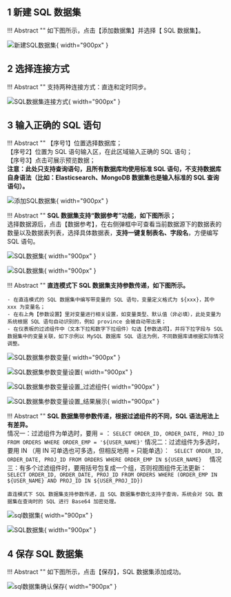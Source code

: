 ## 1 新建 SQL 数据集!!! Abstract ""    如下图所示，点击【添加数据集】并选择【 SQL 数据集】。![新建SQL数据集](../../img/dataset_configuration/新建SQL数据集.png){ width="900px" }## 2 选择连接方式!!! Abstract ""    支持两种连接方式：直连和定时同步。![SQL数据集连接方式](../../img/dataset_configuration/SQL数据集连接方式.png){ width="900px" }## 3 输入正确的 SQL 语句!!! Abstract ""    【序号1】位置选择数据库；      【序号2】位置为 SQL 语句输入区，在此区域输入正确的 SQL 语句；      【序号3】点击可展示预览数据；      **注意：此处只支持查询语句，且所有数据库均使用标准 SQL 语句，不支持数据库自身语法（比如：Elasticsearch、MongoDB 数据集也是输入标准的 SQL 查询语句）。**![添加SQL数据集](../../img/dataset_configuration/添加SQL数据集.png){ width="900px" }!!! Abstract ""    **SQL 数据集支持“数据参考”功能，如下图所示；**      选择数据源后，点击【数据参考】，在右侧弹框中可查看当前数据源下的数据表的数量以及数据表列表，选择具体数据表，**支持一键复制表名、字段名**，方便编写 SQL 语句。![SQL数据集](../../img/dataset_configuration/SQL数据集_数据参考.png){ width="900px" }![SQL数据集](../../img/dataset_configuration/SQL数据集_数据参考1.png){ width="900px" }!!! Abstract ""    **直连模式下 SQL 数据集支持参数传递，如下图所示。**    - 在直连模式的 SQL 数据集中编写带变量的 SQL 语句，变量定义格式为 ${xxx}，其中 xxx 为变量名；      - 在右上角【参数设置】里对变量进行相关设置，如变量类型、默认值（非必填），此处变量为系统根据 SQL 语句自动识别的，例如 province 会被自动带出来；      - 在仪表板的过滤组件中（文本下拉和数字下拉组件）勾选【参数选项】，并将下拉字段与 SQL 数据集中的变量关联，如下示例以 MySQL 数据库 SQL 语法为例，不同数据库请根据实际情况调整。![SQL数据集参数变量](../../img/dataset_configuration/SQL数据集参数变量.png){ width="900px" }![SQL数据集参数变量设置](../../img/dataset_configuration/SQL数据集参数变量设置.png){ width="900px" }![SQL数据集参数变量设置_过滤组件](../../img/dataset_configuration/SQL数据集参数变量设置_过滤组件.png){ width="900px" }![SQL数据集参数变量设置_结果展示](../../img/dataset_configuration/SQL数据集参数变量设置_结果展示.png){ width="900px" }!!! Abstract ""    **SQL 数据集带参数传递，根据过滤组件的不同，SQL 语法用法上有差异。**      情况一：过滤组件为单选时，要用 = ：    ```    SELECT ORDER_ID, ORDER_DATE, PROJ_ID FROM ORDERS WHERE ORDER_EMP = '${USER_NAME}'    ```    情况二：过滤组件为多选时，要用 IN （用 IN 可单选也可多选，但相反地用 = 只能单选）：    ```     SELECT ORDER_ID, ORDER_DATE, PROJ_ID FROM ORDERS WHERE ORDER_EMP IN ${USER_NAME}      ```    情况三：有多个过滤组件时，要用括号包复成一个组，否则视图组件无法更新：    ```    SELECT ORDER_ID, ORDER_DATE, PROJ_ID FROM ORDERS WHERE (ORDER_EMP IN ${USER_NAME} AND PROJ_ID IN ${USER_PROJ_ID})    ```    直连模式下 SQL 数据集支持参数传递，且 SQL 数据集参数化支持子查询，系统会对 SQL 数据集在查询时的 SQL 进行 Base64 加密处理。![sql数据集](../../img/dataset_configuration/SQL数据集_子查询.png){ width="900px" }![SQL数据集](../../img/dataset_configuration/SQL数据集_Base64加密.png){ width="900px" }## 4 保存 SQL 数据集!!! Abstract ""    如下图所示，点击【保存】，SQL 数据集添加成功。![sql数据集确认保存](../../img/dataset_configuration/sql数据集确认保存.png){ width="900px" }